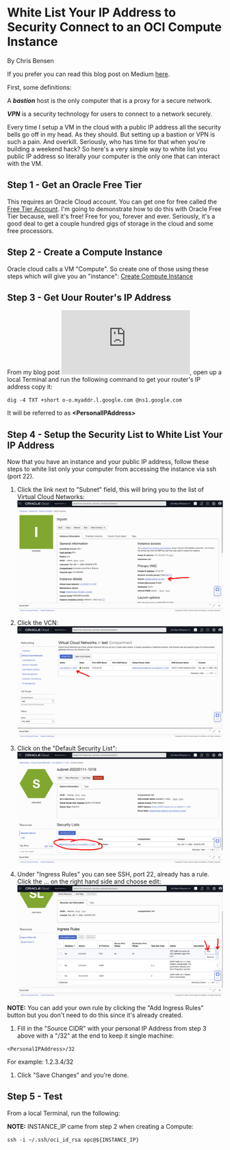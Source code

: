 # White List Your IP Address to Security Connect to an OCI Compute Instance

By Chris Bensen

If you prefer you can read this blog post on Medium [here](TODO).


First, some definitions:

A <em><strong>bastion</strong></em> host is the only computer that is a proxy for a secure network.

<em><strong>VPN</strong></em> is a security technology for users to connect to a network securely.

Every time I setup a VM in the cloud with a public IP address all the security bells go off in my head. As they should. But setting up a bastion or VPN is such a pain. And overkill. Seriously, who has time for that when you're building a weekend hack? So here's a very simple way to white list you public IP address so literally your computer is the only one that can interact with the VM.

## Step 1 - Get an Oracle Free Tier

This requires an Oracle Cloud account. You can get one for free called the [Free Tier Account](https://medium.com/oracledevs/create-an-oracle-always-free-cloud-account-bc6aa82c1397). I'm going to demonstrate how to do this with Oracle Free Tier because, well it's free! Free for you, forever and ever. Seriously, it's a good deal to get a couple hundred gigs of storage in the cloud and some free processors.

## Step 2 - Create a Compute Instance

Oracle cloud calls a VM "Compute". So create one of those using these steps which will give you an "instance": [Create Compute Instance](https://chrisbensen.medium.com/create-an-oci-compute-instance-493d10e2e6a6)

## Step 3 - Get Uour Router's IP Address

From my blog post ![How do I find my router's public IP Address from the command line?](http://chrisbensen.blogspot.com/2021/11/how-do-i-find-my-routers-public-ip.html), open up a local Terminal and run the following command to get your router's IP address copy it:

  ```
  dig -4 TXT +short o-o.myaddr.l.google.com @ns1.google.com
  ```

  It will be referred to as **\<PersonalIPAddress>**

## Step 4 - Setup the Security List to White List Your IP Address

Now that you have an instance and your public IP address, follow these steps to white list only your computer from accessing the instance via ssh (port 22).

1. Click the link next to "Subnet" field, this will bring you to the list of Virtual Cloud Networks:
  ![](images/ComputeClickSubnet.png)

1. Click the VCN:
  ![](images/VirtualCloudNetwork.png)

1. Click on the "Default Security List":
  ![](images/SecurityList.png)

1. Under "Ingress Rules" you can see SSH, port 22, already has a rule. Click the ... on the right hand side and choose edit:
  ![](images/IngressRules.png)

  **NOTE:** You can add your own rule by clicking the "Add Ingress Rules" button but you don't need to do this since it's already created.

1. Fill in the "Source CIDR" with your personal IP Address from step 3 above with a "/32" at the end to keep it single machine:

  ```
  <PersonalIPAddress>/32
  ```

  For example: 1.2.3.4/32

1. Click "Save Changes" and you're done.

## Step 5 - Test

From a local Terminal, run the following:

**NOTE:** INSTANCE_IP came from step 2 when creating a Compute:

```
ssh -i ~/.ssh/oci_id_rsa opc@${INSTANCE_IP}
```
